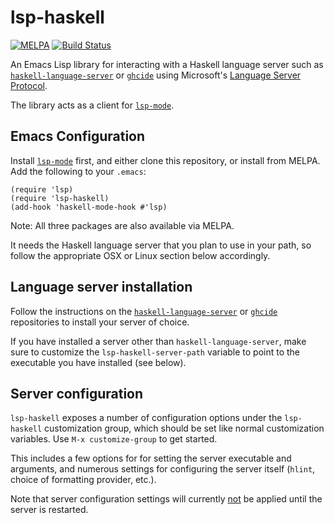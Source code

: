 lsp-haskell
===========

[![MELPA](https://melpa.org/packages/lsp-haskell-badge.svg)](https://melpa.org/#/lsp-haskell) [![Build Status](https://travis-ci.com/emacs-lsp/lsp-haskell.svg?branch=master)](https://travis-ci.com/emacs-lsp/lsp-haskell)

An Emacs Lisp library for interacting with
a Haskell language server such as [`haskell-language-server`](https://github.com/haskell/haskell-language-server/)
or [`ghcide`](https://github.com/haskell/ghcide/)
using Microsoft's
[Language Server Protocol](https://github.com/Microsoft/language-server-protocol/).

The library acts as a client for [`lsp-mode`](https://github.com/emacs-lsp/lsp-mode).

## Emacs Configuration

Install [`lsp-mode`](https://github.com/emacs-lsp/lsp-mode) first, and either clone
this repository, or install from MELPA. Add the following to your `.emacs`:

```emacs-lisp
(require 'lsp)
(require 'lsp-haskell)
(add-hook 'haskell-mode-hook #'lsp)
```

Note: All three packages are also available via MELPA.

It needs the Haskell language server that you plan to use in your path, so follow the appropriate
OSX or Linux section below accordingly.

## Language server installation

Follow the instructions on the [`haskell-language-server`](https://github.com/haskell/haskell-language-server)
or [`ghcide`](https://github.com/haskell/ghcide/) repositories to install your server of choice.

If you have installed a server other than `haskell-language-server`, make sure to
customize the `lsp-haskell-server-path` variable to point to the executable you
have installed (see below).

## Server configuration

`lsp-haskell` exposes a number of configuration options under the `lsp-haskell` 
customization group, which should be set like normal customization variables.
Use `M-x customize-group` to get started.

This includes a few options for for setting the server executable
and arguments, and numerous settings for configuring the server itself (`hlint`,
choice of formatting provider, etc.).

Note that server configuration settings will currently [not](https://github.com/emacs-lsp/lsp-mode/issues/1174) 
be applied until the server is restarted.
